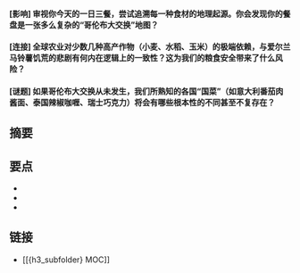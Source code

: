 #### [影响] 审视你今天的一日三餐，尝试追溯每一种食材的地理起源。你会发现你的餐盘是一张多么复杂的“哥伦布大交换”地图？


#### [连接] 全球农业对少数几种高产作物（小麦、水稻、玉米）的极端依赖，与爱尔兰马铃薯饥荒的悲剧有何内在逻辑上的一致性？这为我们的粮食安全带来了什么风险？


#### [谜题] 如果哥伦布大交换从未发生，我们所熟知的各国“国菜”（如意大利番茄肉酱面、泰国辣椒咖喱、瑞士巧克力）将会有哪些根本性的不同甚至不复存在？


## 摘要


## 要点

- 
- 
- 

## 链接

- [[{h3_subfolder} MOC]]
